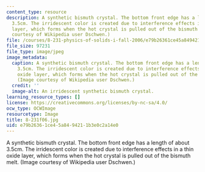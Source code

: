 ```yaml
---
content_type: resource
description: A synthetic bismuth crystal. The bottom front edge has a length of about
  3.5cm. The irridescent color is created due to interference effects in a thin oxide
  layer, which forms when the hot crystal is pulled out of the bismuth melt. (Image
  courtesy of Wikipedia user Dschwen.)
file: /courses/8-231-physics-of-solids-i-fall-2006/e79b26361ce45a8494211b3e0c2a14e0_8-231f06.jpg
file_size: 97231
file_type: image/jpeg
image_metadata:
  caption: A synthetic bismuth crystal. The bottom front edge has a length of about
    3.5cm. The irridescent color is created due to interference effects in a thin
    oxide layer, which forms when the hot crystal is pulled out of the bismuth melt.
    (Image courtesy of Wikipedia user Dschwen.)
  credit: ''
  image-alt: An irridescent synthetic bismuth crystal.
learning_resource_types: []
license: https://creativecommons.org/licenses/by-nc-sa/4.0/
ocw_type: OCWImage
resourcetype: Image
title: 8-231f06.jpg
uid: e79b2636-1ce4-5a84-9421-1b3e0c2a14e0
---
```

A synthetic bismuth crystal. The bottom front edge has a length of about 3.5cm. The irridescent color is created due to interference effects in a thin oxide layer, which forms when the hot crystal is pulled out of the bismuth melt. (Image courtesy of Wikipedia user Dschwen.)